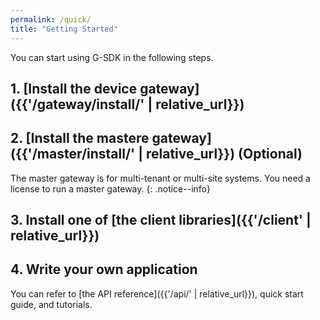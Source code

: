 ```yaml
---
permalink: /quick/
title: "Getting Started"
---
```


You can start using G-SDK in the following steps.

## 1. [Install the device gateway]({{'/gateway/install/' | relative_url}})

## 2. [Install the mastere gateway]({{'/master/install/' | relative_url}}) (Optional)
The master gateway is for multi-tenant or multi-site systems. You need a license to run a master gateway.
{: .notice--info}

## 3. Install one of [the client libraries]({{'/client' | relative_url}})

## 4. Write your own application

You can refer to [the API reference]({{'/api/' | relative_url}}), quick start guide, and tutorials.